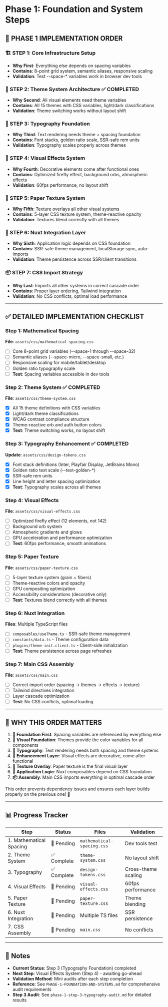 # Phase 1: Foundation and System Steps

## 🎯 PHASE 1 IMPLEMENTATION ORDER

### 🏗️ STEP 1: Core Infrastructure Setup
- **Why First**: Everything else depends on spacing variables
- **Contains**: 8-point grid system, semantic aliases, responsive scaling
- **Validation**: Test --space-* variables work in browser dev tools

### 🎨 STEP 2: Theme System Architecture ✅ COMPLETED
- **Why Second**: All visual elements need theme variables
- **Contains**: All 15 themes with CSS variables, light/dark classifications
- **Validation**: Theme switching works without layout shift

### 📝 STEP 3: Typography Foundation
- **Why Third**: Text rendering needs theme + spacing foundation
- **Contains**: Font stacks, golden ratio scale, SSR-safe rem units
- **Validation**: Typography scales properly across themes

### 🎇 STEP 4: Visual Effects System
- **Why Fourth**: Decorative elements come after functional ones
- **Contains**: Optimized firefly effect, background orbs, atmospheric effects
- **Validation**: 60fps performance, no layout shift

### 📜 STEP 5: Paper Texture System
- **Why Fifth**: Texture overlays all other visual systems
- **Contains**: 5-layer CSS texture system, theme-reactive opacity
- **Validation**: Textures blend correctly with all themes

### 🔧 STEP 6: Nuxt Integration Layer
- **Why Sixth**: Application logic depends on CSS foundation
- **Contains**: SSR-safe theme management, localStorage sync, auto-imports
- **Validation**: Theme persistence across SSR/client transitions

### 📦 STEP 7: CSS Import Strategy
- **Why Last**: Imports all other systems in correct cascade order
- **Contains**: Proper layer ordering, Tailwind integration
- **Validation**: No CSS conflicts, optimal load performance

---

## ✅ DETAILED IMPLEMENTATION CHECKLIST

### Step 1: Mathematical Spacing
**File**: `assets/css/mathematical-spacing.css`
- [ ] Core 8-point grid variables (--space-1 through --space-32)
- [ ] Semantic aliases (--space-micro, --space-small, etc.)
- [ ] Responsive scaling for mobile/tablet/desktop
- [ ] Golden ratio typography scale
- [ ] **Test**: Spacing variables accessible in dev tools

### Step 2: Theme System ✅ COMPLETED
**File**: `assets/css/theme-system.css`
- [x] All 15 theme definitions with CSS variables
- [x] Light/dark theme classifications
- [x] WCAG contrast compliance structure
- [x] Theme-reactive orb and auth button colors
- [x] **Test**: Theme switching works, no layout shift

### Step 3: Typography Enhancement ✅ COMPLETED
**Update**: `assets/css/design-tokens.css`
- [x] Font stack definitions (Inter, Playfair Display, JetBrains Mono)
- [x] Golden ratio text scale (--text-golden-*)
- [x] SSR-safe rem units
- [x] Line height and letter spacing optimization
- [x] **Test**: Typography scales across all themes

### Step 4: Visual Effects
**File**: `assets/css/visual-effects.css`
- [ ] Optimized firefly effect (12 elements, not 142)
- [ ] Background orb system
- [ ] Atmospheric gradients and glows
- [ ] GPU acceleration and performance optimization
- [ ] **Test**: 60fps performance, smooth animations

### Step 5: Paper Texture
**File**: `assets/css/paper-texture.css`
- [ ] 5-layer texture system (grain + fibers)
- [ ] Theme-reactive colors and opacity
- [ ] GPU compositing optimization
- [ ] Accessibility considerations (decorative only)
- [ ] **Test**: Textures blend correctly with all themes

### Step 6: Nuxt Integration
**Files**: Multiple TypeScript files
- [ ] `composables/useTheme.ts` - SSR-safe theme management
- [ ] `constants/data.ts` - Theme configuration data
- [ ] `plugins/theme-init.client.ts` - Client-side initialization
- [ ] **Test**: Theme persistence across page refreshes

### Step 7: Main CSS Assembly
**File**: `assets/css/main.css`
- [ ] Correct import order (spacing → themes → effects → texture)
- [ ] Tailwind directives integration
- [ ] Layer cascade optimization
- [ ] **Test**: No CSS conflicts, optimal loading

---

## 🚀 WHY THIS ORDER MATTERS

1. **📐 Foundation First**: Spacing variables are referenced by everything else
2. **🎨 Visual Foundation**: Themes provide the color variables for all components
3. **📝 Typography**: Text rendering needs both spacing and theme systems
4. **🎇 Enhancement Layer**: Visual effects are decorative, come after functional
5. **📜 Texture Overlay**: Paper texture is the final visual layer
6. **🔧 Application Logic**: Nuxt composables depend on CSS foundation
7. **📦 Assembly**: Main CSS imports everything in optimal cascade order

This order prevents dependency issues and ensures each layer builds properly on the previous one! 🎯

---

## 📊 Progress Tracker

| Step | Status | Files | Validation |
|------|--------|--------|------------|
| 1. Mathematical Spacing | 🔲 Pending | `mathematical-spacing.css` | Dev tools test |
| 2. Theme System | ✅ Complete | `theme-system.css` | No layout shift |
| 3. Typography | ✅ Complete | `design-tokens.css` | Cross-theme scaling |
| 4. Visual Effects | 🔲 Pending | `visual-effects.css` | 60fps performance |
| 5. Paper Texture | 🔲 Pending | `paper-texture.css` | Theme blending |
| 6. Nuxt Integration | 🔲 Pending | Multiple TS files | SSR persistence |
| 7. CSS Assembly | 🔲 Pending | `main.css` | No conflicts |

---

## 📝 Notes

- **Current Status**: Step 3 (Typography Foundation) completed
- **Next Step**: Visual Effects System (Step 4) - awaiting go-ahead
- **Validation Method**: Mini audits after each step completion
- **Reference**: See `PHASE-1-FOUNDATION-AND-SYSTEMS.md` for comprehensive audit requirements
- **Step 3 Audit**: See `phase-1-step-3-typography-audit.md` for detailed results